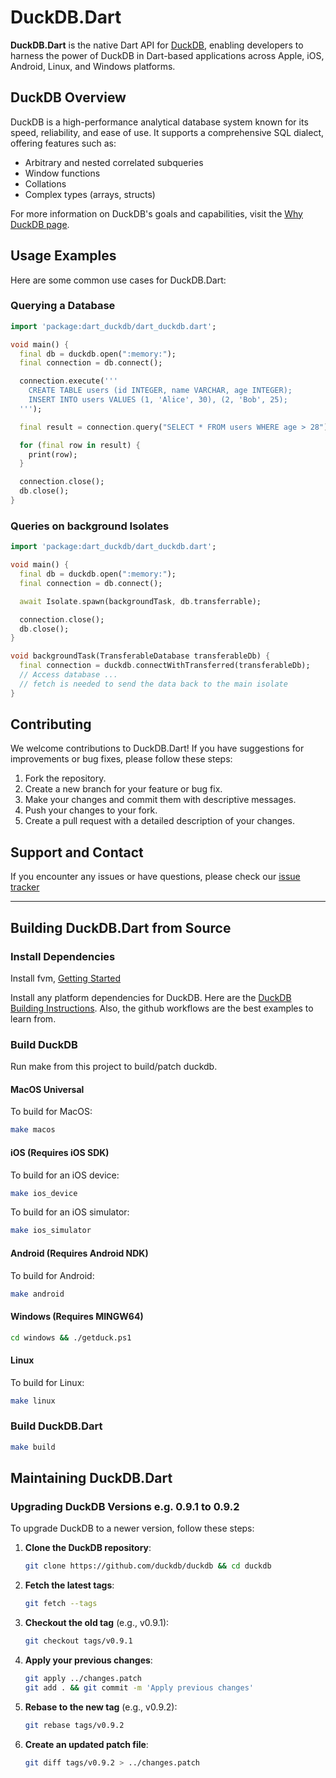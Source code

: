 # DuckDB.Dart

**DuckDB.Dart** is the native Dart API for [DuckDB](https://duckdb.org/), enabling developers to harness the power of DuckDB in Dart-based applications across Apple, iOS, Android, Linux, and Windows platforms.

## DuckDB Overview

DuckDB is a high-performance analytical database system known for its speed, reliability, and ease of use. It supports a comprehensive SQL dialect, offering features such as:

- Arbitrary and nested correlated subqueries
- Window functions
- Collations
- Complex types (arrays, structs)

For more information on DuckDB's goals and capabilities, visit the [Why DuckDB page](https://duckdb.org/why_duckdb).

## Usage Examples

Here are some common use cases for DuckDB.Dart:

### Querying a Database

```dart
import 'package:dart_duckdb/dart_duckdb.dart';

void main() {
  final db = duckdb.open(":memory:");
  final connection = db.connect();

  connection.execute('''
    CREATE TABLE users (id INTEGER, name VARCHAR, age INTEGER);
    INSERT INTO users VALUES (1, 'Alice', 30), (2, 'Bob', 25);
  ''');

  final result = connection.query("SELECT * FROM users WHERE age > 28").fetchAll();

  for (final row in result) {
    print(row);
  }

  connection.close();
  db.close();
}
```

### Queries on background Isolates

```dart
import 'package:dart_duckdb/dart_duckdb.dart';

void main() {
  final db = duckdb.open(":memory:");
  final connection = db.connect();

  await Isolate.spawn(backgroundTask, db.transferrable);

  connection.close();
  db.close();
}

void backgroundTask(TransferableDatabase transferableDb) {
  final connection = duckdb.connectWithTransferred(transferableDb);
  // Access database ...
  // fetch is needed to send the data back to the main isolate
}

```

## Contributing

We welcome contributions to DuckDB.Dart! If you have suggestions for improvements or bug fixes, please follow these steps:

1. Fork the repository.
2. Create a new branch for your feature or bug fix.
3. Make your changes and commit them with descriptive messages.
4. Push your changes to your fork.
5. Create a pull request with a detailed description of your changes.

## Support and Contact

If you encounter any issues or have questions, please check our [issue tracker](https://github.com/TigerEyeLabs/duckdb-dart/issues)

---


## Building DuckDB.Dart from Source

### Install Dependencies

Install fvm, [Getting Started](https://fvm.app/documentation/getting-started/installation)

Install any platform dependencies for DuckDB. Here are the [DuckDB Building Instructions](https://duckdb.org/docs/dev/building/build_instructions.html). Also, the github workflows are the best examples to learn from.

### Build DuckDB

Run make from this project to build/patch duckdb.

#### MacOS Universal

To build for MacOS:

```sh
make macos
```

#### iOS (Requires iOS SDK)

To build for an iOS device:

```sh
make ios_device
```

To build for an iOS simulator:

```sh
make ios_simulator
```

#### Android (Requires Android NDK)

To build for Android:

```sh
make android
```

#### Windows (Requires MINGW64)

```sh
cd windows && ./getduck.ps1
```

#### Linux

To build for Linux:

```sh
make linux
```

### Build DuckDB.Dart

```sh
make build
```

## Maintaining DuckDB.Dart

### Upgrading DuckDB Versions e.g. 0.9.1 to 0.9.2

To upgrade DuckDB to a newer version, follow these steps:

1. **Clone the DuckDB repository**:

   ```sh
   git clone https://github.com/duckdb/duckdb && cd duckdb
   ```

2. **Fetch the latest tags**:

   ```sh
   git fetch --tags
   ```

3. **Checkout the old tag** (e.g., v0.9.1):

   ```sh
   git checkout tags/v0.9.1
   ```

4. **Apply your previous changes**:

   ```sh
   git apply ../changes.patch
   git add . && git commit -m 'Apply previous changes'
   ```

5. **Rebase to the new tag** (e.g., v0.9.2):

   ```sh
   git rebase tags/v0.9.2
   ```

6. **Create an updated patch file**:

   ```sh
   git diff tags/v0.9.2 > ../changes.patch
   ```
